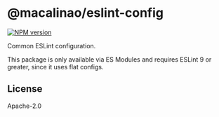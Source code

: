 # @macalinao/eslint-config

<a href="https://www.npmjs.com/package/@macalinao/eslint-config"><img alt="NPM version" src="https://img.shields.io/npm/v/@macalinao/eslint-config.svg?style=for-the-badge&labelColor=000000"></a>

Common ESLint configuration.

This package is only available via ES Modules and requires ESLint 9 or greater, since it uses flat configs.

## License

Apache-2.0
